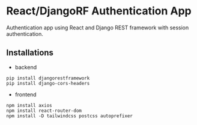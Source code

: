 # React/DjangoRF Authentication App

Authentication app using React and Django REST framework with session authentication.

## Installations

* backend
```
pip install djangorestframework
pip install django-cors-headers
```

* frontend
```
npm install axios
npm install react-router-dom
npm install -D tailwindcss postcss autoprefixer

```
